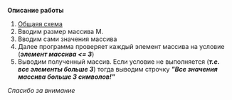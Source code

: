 **Описание работы**

1. [Общаяя схема](shema.drawio) 
2. Вводим размер массива М. 
3. Вводим сами значения массива
4. Далее программа проверяет каждый элемент массива на условие (***элемент массива <= 3***)
5. Выводим полученный массив. Если условие не выполняется (***т.е. все элементы больше 3***) тогда выводим строчку ***"Все значения массива больше 3 символов!"***

*Спасибо за внимание*
